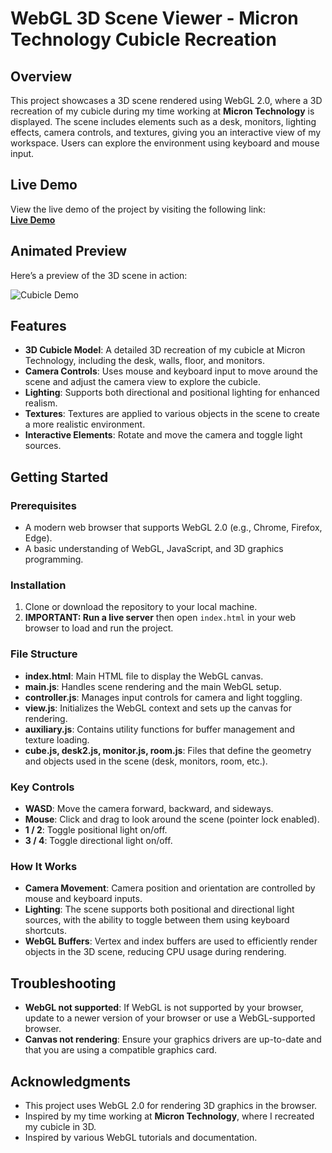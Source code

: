 # WebGL 3D Scene Viewer - Micron Technology Cubicle Recreation

## Overview

This project showcases a 3D scene rendered using WebGL 2.0, where a 3D recreation of my cubicle during my time working at **Micron Technology** is displayed. The scene includes elements such as a desk, monitors, lighting effects, camera controls, and textures, giving you an interactive view of my workspace. Users can explore the environment using keyboard and mouse input.

## Live Demo

View the live demo of the project by visiting the following link:  
[**Live Demo**](https://wes-brook.github.io/3D-Room-WebGL.20/)

## Animated Preview

Here’s a preview of the 3D scene in action:

![Cubicle Demo](other/demo.gif)

## Features

- **3D Cubicle Model**: A detailed 3D recreation of my cubicle at Micron Technology, including the desk, walls, floor, and monitors.
- **Camera Controls**: Uses mouse and keyboard input to move around the scene and adjust the camera view to explore the cubicle.
- **Lighting**: Supports both directional and positional lighting for enhanced realism.
- **Textures**: Textures are applied to various objects in the scene to create a more realistic environment.
- **Interactive Elements**: Rotate and move the camera and toggle light sources.

## Getting Started

### Prerequisites

- A modern web browser that supports WebGL 2.0 (e.g., Chrome, Firefox, Edge).
- A basic understanding of WebGL, JavaScript, and 3D graphics programming.

### Installation

1. Clone or download the repository to your local machine.
2. **IMPORTANT: Run a live server** then open `index.html` in your web browser to load and run the project.

### File Structure

- **index.html**: Main HTML file to display the WebGL canvas.
- **main.js**: Handles scene rendering and the main WebGL setup.
- **controller.js**: Manages input controls for camera and light toggling.
- **view.js**: Initializes the WebGL context and sets up the canvas for rendering.
- **auxiliary.js**: Contains utility functions for buffer management and texture loading.
- **cube.js, desk2.js, monitor.js, room.js**: Files that define the geometry and objects used in the scene (desk, monitors, room, etc.).

### Key Controls

- **WASD**: Move the camera forward, backward, and sideways.
- **Mouse**: Click and drag to look around the scene (pointer lock enabled).
- **1 / 2**: Toggle positional light on/off.
- **3 / 4**: Toggle directional light on/off.

### How It Works

- **Camera Movement**: Camera position and orientation are controlled by mouse and keyboard inputs.
- **Lighting**: The scene supports both positional and directional light sources, with the ability to toggle between them using keyboard shortcuts.
- **WebGL Buffers**: Vertex and index buffers are used to efficiently render objects in the 3D scene, reducing CPU usage during rendering.

## Troubleshooting

- **WebGL not supported**: If WebGL is not supported by your browser, update to a newer version of your browser or use a WebGL-supported browser.
- **Canvas not rendering**: Ensure your graphics drivers are up-to-date and that you are using a compatible graphics card.

## Acknowledgments

- This project uses WebGL 2.0 for rendering 3D graphics in the browser.
- Inspired by my time working at **Micron Technology**, where I recreated my cubicle in 3D.
- Inspired by various WebGL tutorials and documentation.
